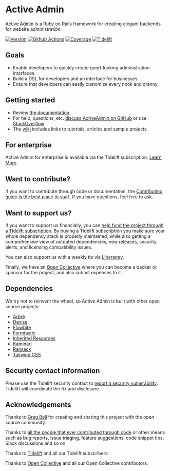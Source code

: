# Active Admin

[Active Admin](https://activeadmin.info) is a Ruby on Rails framework for
creating elegant backends for website administration.

[![Version][rubygems_badge]][rubygems]
[![Github Actions][actions_badge]][actions]
[![Coverage][coverage_badge]][coverage]
[![Tidelift][tidelift_badge]][tidelift]

## Goals

* Enable developers to quickly create good-looking administration interfaces.
* Build a DSL for developers and an interface for businesses.
* Ensure that developers can easily customize every nook and cranny.

## Getting started

* Review [the documentation][docs].
* For help, questions, etc. [discuss ActiveAdmin on GitHub](https://github.com/activeadmin/activeadmin/discussions) or use [StackOverflow][stackoverflow]
* The [wiki] includes links to tutorials, articles and sample projects.

## For enterprise

Active Admin for enterprise is available via the Tidelift subscription. [Learn
More][tidelift_enterprise].

## Want to contribute?

If you want to contribute through code or documentation, the [Contributing
guide is the best place to start][contributing]. If you have questions, feel free
to ask.

## Want to support us?

If you want to support us financially, you can [help fund the project
through a Tidelift subscription][tidelift_support]. By buying a Tidelift subscription
you make sure your whole dependency stack is properly maintained, while also
getting a comprehensive view of outdated dependencies, new releases, security
alerts, and licensing compatibility issues.

You can also support us with a weekly tip via [Liberapay].

Finally, we have an [Open Collective][opencollective page] where you can become a backer or
sponsor for the project, and also submit expenses to it.

## Dependencies

We try not to reinvent the wheel, so Active Admin is built with other open source projects:

* [Arbre]
* [Devise]
* [Flowbite](https://flowbite.com)
* [Formtastic]
* [Inherited Resources]
* [Kaminari]
* [Ransack]
* [Tailwind CSS](https://tailwindcss.com)

## Security contact information

Please use the Tidelift security contact to [report a security vulnerability][Tidelift security contact].
Tidelift will coordinate the fix and disclosure.

## Acknowledgements

Thanks to [Greg Bell][Greg] for creating and sharing this project with the open source community.

Thanks to [all the people that ever contributed through code][contributors] or
other means such as bug reports, issue triaging, feature suggestions, code
snippet tips, Slack discussions and so on.

Thanks to [Tidelift][tidelift] and all our Tidelift subscribers.

Thanks to [Open Collective][opencollective contributors] and all our Open Collective contributors.

[Arbre]: https://github.com/activeadmin/arbre
[Devise]: https://github.com/heartcombo/devise
[Formtastic]: https://github.com/formtastic/formtastic
[Inherited Resources]: https://github.com/activeadmin/inherited_resources
[Kaminari]: https://github.com/kaminari/kaminari
[Ransack]: https://github.com/activerecord-hackery/ransack

[rubygems_badge]: https://img.shields.io/gem/v/activeadmin.svg
[rubygems]: https://rubygems.org/gems/activeadmin
[actions_badge]: https://github.com/activeadmin/activeadmin/workflows/ci/badge.svg
[actions]: https://github.com/activeadmin/activeadmin/actions
[coverage_badge]: https://codecov.io/gh/activeadmin/activeadmin/branch/master/graph/badge.svg?token=NAjeBdkQXW
[coverage]: https://codecov.io/gh/activeadmin/activeadmin
[tidelift_badge]: https://tidelift.com/badges/github/activeadmin/activeadmin
[tidelift]: https://tidelift.com/subscription/pkg/rubygems-activeadmin?utm_source=rubygems-activeadmin&utm_medium=readme
[tidelift_enterprise]: https://tidelift.com/subscription/pkg/rubygems-activeadmin?utm_source=rubygems-activeadmin&utm_medium=referral&utm_campaign=enterprise
[tidelift_support]: https://tidelift.com/subscription/pkg/rubygems-activeadmin?utm_source=rubygems-activeadmin&utm_medium=referral&utm_campaign=github&utm_content=support

[docs]: https://activeadmin.info/
[wiki]: https://github.com/activeadmin/activeadmin/wiki
[stackoverflow]: https://stackoverflow.com/questions/tagged/activeadmin
[contributing]: https://github.com/activeadmin/activeadmin/blob/master/CONTRIBUTING.md
[Liberapay]: https://liberapay.com/Active-Admin/donate
[Tidelift security contact]: https://tidelift.com/security
[Greg]: https://github.com/gregbell
[contributors]: https://github.com/activeadmin/activeadmin/graphs/contributors
[opencollective page]: https://opencollective.com/activeadmin
[opencollective contributors]: https://opencollective.com/activeadmin#contributors
